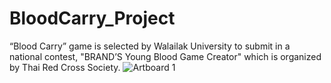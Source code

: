 # BloodCarry_Project
“Blood Carry” game is selected by Walailak University to submit in a national contest, "BRAND’S Young Blood Game Creator" which is organized by Thai Red Cross Society.
![Artboard 1](https://github.com/UNSlNN/BloodCarry_Project/assets/93877156/ad4f3185-e37f-4dcf-ab1b-8ff4742f8487)
